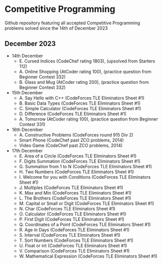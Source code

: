 # Competitive Programming
Github repository featuring all accepted Competitive Programming problems solved since the 14th of December 2023

## December 2023

* 14th December
  - E. Cursed Indices (CodeChef rating 1803), (upsolved from Starters 112)
  - A. Online Shopping (AtCoder rating 100), (practice question from Beginner Contest 332)
  - B. Glass and Mug (AtCoder rating 200), (practice question from Beginner Contest 332)
* 15th December
  - A. Say Hello with C++ (CodeForces TLE Eliminators Sheet #1)
  - B. Basic Data Types (CodeForces TLE Eliminators Sheet #1)
  - C. Simple Calculator (CodeForces TLE Eliminators Sheet #1)
  - D. Difference (CodeForces TLE Eliminators Sheet #1)
  - A. Tomorrow (AtCoder rating 100), (practice question from Beginner Contest 331)
* 16th December
  - A. Constructive Problems (CodeForces round 915 Div 2)
  - Smart Phone (CodeChef past ZCO problems, 2014)
  - Video Game (CodeChef past ZCO problems, 2014)
* 17th December
  - E. Area of a Circle (CodeForces TLE Eliminators Sheet #1)
  - F. Digits Summation (CodeForces TLE Eliminators Sheet #1)
  - G. Summation from 1 to N (CodeForces TLE Eliminators Sheet #1)
  - H. Two Numbers (CodeForces TLE Eliminators Sheet #1)
  - I. Welcome for you with Conditions (CodeForces TLE Eliminators Sheet #1)
  - J. Multiples (CodeForces TLE Eliminators Sheet #1)
  - K. Max and Min (CodeForces TLE Eliminators Sheet #1)
  - L. The Brothers (CodeForces TLE Eliminators Sheet #1)
  - M. Capital or Small or Digit (CodeForces TLE Eliminators Sheet #1)
  - N. Char (CodeForces TLE Eliminators Sheet #1)
  - O. Calculator (CodeForces TLE Eliminators Sheet #1)
  - P. First Digit (CodeForces TLE Eliminators Sheet #1)
  - Q. Coordinates of a Point (CodeForces TLE Eliminators Sheet #1)
  - R. Age in Days (CodeForces TLE Eliminators Sheet #1)
  - S. Interval (CodeForces TLE Eliminators Sheet #1)
  - T. Sort Numbers (CodeForces TLE Eliminators Sheet #1)
  - U. Float or int (CodeForces TLE Eliminators Sheet #1)
  - V. Comparison (CodeForces TLE Eliminators Sheet #1)
  - W. Mathematical Expression (CodeForces TLE Eliminators Sheet #1)